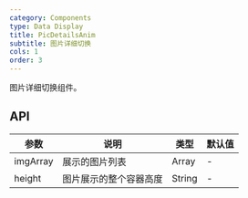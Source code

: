```yaml
---
category: Components
type: Data Display
title: PicDetailsAnim 
subtitle: 图片详细切换
cols: 1
order: 3
---
```


图片详细切换组件。

## API

| 参数      | 说明                                      | 类型         | 默认值 |
|----------|------------------------------------------|-------------|-------|
| imgArray | 展示的图片列表 | Array | - |
| height | 图片展示的整个容器高度 | String | - |
